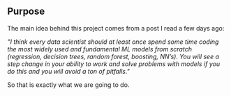 ## Purpose

The main idea behind this project comes from a post I read a few days ago: 

_"I think every data scientist should at least once spend some time coding the most widely used and fundamental ML models from scratch (regression, decision trees, random forest, boosting, NN’s). You will see a step change in your ability to work and solve problems with models if you do this and you will avoid a ton of pitfalls."_

So that is exactly what we are going to do. 
